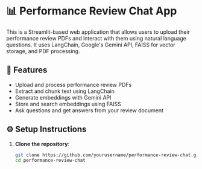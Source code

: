 # 📊 Performance Review Chat App

This is a Streamlit-based web application that allows users to upload their performance review PDFs and interact with them using natural language questions. It uses LangChain, Google's Gemini API, FAISS for vector storage, and PDF processing.

## 🚀 Features

- Upload and process performance review PDFs
- Extract and chunk text using LangChain
- Generate embeddings with Gemini API
- Store and search embeddings using FAISS
- Ask questions and get answers from your review document

## ⚙️ Setup Instructions

1. **Clone the repository**:
   ```bash
   git clone https://github.com/yourusername/performance-review-chat.git
   cd performance-review-chat
   ```
